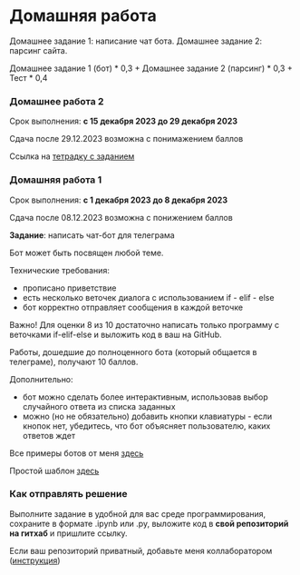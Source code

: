 # Домашняя работа

Домашнее задание 1: написание чат бота. Домашнее задание 2: парсинг сайта.

Домашнее задание 1 (бот) * 0,3 + Домашнее задание 2 (парсинг) * 0,3 + Тест * 0,4

### Домашнее работа 2
Срок выполнения: **с 15 декабря 2023 до 29 декабря 2023**

Сдача после 29.12.2023 возможна с понимажением баллов

Ссылка на [тетрадку с заданием](https://github.com/AnnSenina/Python_for_DH_2023/blob/main/homework/Hw2.ipynb)

### Домашняя работа 1
Срок выполнения: **с 1 декабря 2023 до 8 декабря 2023**

Сдача после 08.12.2023 возможна с понижением баллов

**Задание**: написать чат-бот для телеграма

Бот может быть посвящен любой теме.

Технические требования:
- прописано приветствие
- есть несколько веточек диалога с использованием if - elif - else
- бот корректно отправляет сообщения в каждой веточке

Важно! Для оценки 8 из 10 достаточно написать только программу с веточками if-elif-else и выложить код в ваш на GitHub.

Работы, дошедшие до полноценного бота (который общается в телеграме), получают 10 баллов.

Дополнительно:

- бот можно сделать более интерактивным, использовав выбор случайного ответа из списка заданных
- можно (но не обязательно) добавить кнопки клавиатуры - если кнопок нет, убедитесь, что бот объясняет пользователю, каких ответов ждет

Все примеры ботов от меня [здесь](https://github.com/AnnSenina/Python_for_DH_2023/blob/main/homework/%D0%9F%D1%80%D0%BE%D1%81%D1%82%D1%8B%D0%B5%20%D0%B1%D0%BE%D1%82%D1%8B%20%D0%B2%20%D1%82%D0%B3.ipynb)

Простой шаблон [здесь](https://github.com/AnnSenina/Python_for_DH_2023/blob/main/homework/Шаблон_для_домашнего_задания.ipynb)
  
### Как отправлять решение

Выполните задание в удобной для вас среде программирования, сохраните в формате .ipynb или .py, выложите код в **свой репозиторий на гитхаб** и пришлите ссылку. 

Если ваш репозиторий приватный, добавьте меня коллаборатором ([инструкция](https://docs.github.com/en/account-and-profile/setting-up-and-managing-your-personal-account-on-github/managing-access-to-your-personal-repositories/inviting-collaborators-to-a-personal-repository))
